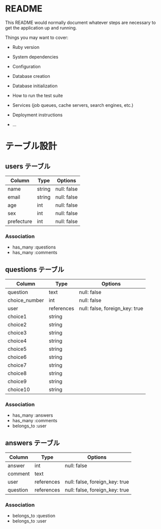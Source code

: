# README

This README would normally document whatever steps are necessary to get the
application up and running.

Things you may want to cover:

* Ruby version

* System dependencies

* Configuration

* Database creation

* Database initialization

* How to run the test suite

* Services (job queues, cache servers, search engines, etc.)

* Deployment instructions

* ...
# テーブル設計

## users テーブル

| Column             | Type   | Options     |
| ------------------ | ------ | ----------- |
| name               | string | null: false |
| email              | string | null: false |
| age                | int    | null: false |
| sex                | int    | null: false |
| prefecture         | int | null: false |

### Association

- has_many :questions
- has_many :comments

## questions テーブル

| Column        | Type       | Options     |
| ------------- | ---------- | ----------- |
| question      | text | null: false |
| choice_number | int    | null: false |
| user          | references | null: false, foreign_key: true |
| choice1  | string |  |
| choice2  | string |  |
| choice3  | string |  |
| choice4  | string |  |
| choice5  | string |  |
| choice6  | string |  |
| choice7  | string |  |
| choice8  | string |  |
| choice9  | string |  |
| choice10 | string |  |

### Association

- has_many :answers
- has_many :comments
- belongs_to :user

## answers テーブル

| Column | Type       | Options                        |
| ------ | ---------- | ------------------------------ |
| answer | int | null: false |
| comment | text     |                                |
| user   | references | null: false, foreign_key: true |
| question | references | null: false, foreign_key: true |

### Association

- belongs_to :question
- belongs_to :user
